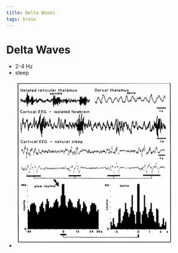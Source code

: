 ```yaml
---
title: Delta Waves
tags: brain
---
```


# Delta Waves
- 2-4 Hz 
- sleep
- ![im](assets/Pasted%20Image%2020220502160733.png)
































































































